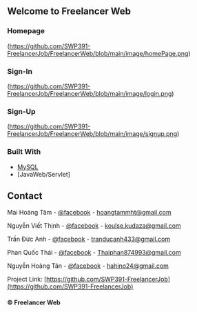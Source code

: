 ## Welcome to Freelancer Web

### Homepage
(https://github.com/SWP391-FreelancerJob/FreelancerWeb/blob/main/image/homePage.png)

### Sign-In
(https://github.com/SWP391-FreelancerJob/FreelancerWeb/blob/main/image/login.png)

### Sign-Up
(https://github.com/SWP391-FreelancerJob/FreelancerWeb/blob/main/image/signup.png)

### Built With

* [MySQL](https://www.mysql.com/)
* [JavaWeb/Servlet]


## Contact

Mai Hoàng Tâm - [@facebook](https://www.facebook.com/profile.php?id=100014524593023) - hoangtammht@gmail.com 

Nguyễn Viết Thịnh - [@facebook](https://www.facebook.com/Koulse) - koulse.kudaza@gmail.com

Trần Đức Anh - [@facebook](https://www.facebook.com/tran.duc.anh.9101) - tranducanh433@gmail.com

Phan Quốc Thái - [@facebook](https://www.facebook.com/thai.phan.5209000) - Thaiphan874993@gmail.com

Nguyễn Hoàng Tân - [@facebook](https://www.facebook.com/hoangtan24122000) - hahino24@gmail.com


Project Link: [https://github.com/SWP391-FreelancerJob](https://github.com/SWP391-FreelancerJob)

#### © Freelancer Web

